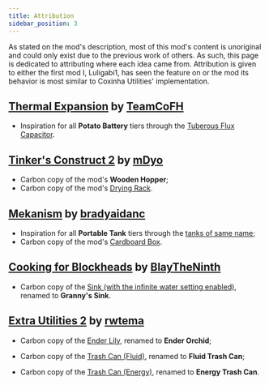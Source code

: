 ```yaml
---
title: Attribution
sidebar_position: 3
---
```


As stated on the mod's description, most of this mod's content is unoriginal and could only exist due to the previous work of others. As such, this page is dedicated to attributing where each idea came from. Attribution is given to either the first mod I, Luligabi1, has seen the feature on or the mod its behavior is most similar to Coxinha Utilities' implementation.


## [Thermal Expansion](https://www.curseforge.com/minecraft/mc-mods/thermal-expansion) by [TeamCoFH](https://www.curseforge.com/members/teamcofh)

* Inspiration for all **Potato Battery** tiers through the [Tuberous Flux Capacitor](https://ftbwiki.org/Tuberous_Flux_Capacitor).

## [Tinker's Construct 2](https://www.curseforge.com/minecraft/mc-mods/tinkers-construct) by [mDyo](https://www.curseforge.com/members/mdiyo)

* Carbon copy of the mod's **Wooden Hopper**;
* Carbon copy of the mod's [Drying Rack](https://tinkers-construct.fandom.com/wiki/Drying_Rack).

## [Mekanism](https://www.curseforge.com/minecraft/mc-mods/mekanism) by [bradyaidanc](https://www.curseforge.com/members/bradyaidanc)

* Inspiration for all **Portable Tank** tiers through the [tanks of same name](https://wiki.aidancbrady.com/wiki/Portable_Tank);
* Carbon copy of the mod's [Cardboard Box](https://ftbwiki.org/Cardboard_Box_(Mekanism)).

## [Cooking for Blockheads](https://www.curseforge.com/minecraft/mc-mods/cooking-for-blockheads) by [BlayTheNinth](https://www.curseforge.com/members/blaytheninth)

* Carbon copy of the [Sink (with the infinite water setting enabled)](https://ftb.fandom.com/wiki/Sink_(Cooking_for_Blockheads)), renamed to **Granny's Sink**.

## [Extra Utilities 2](https://www.curseforge.com/minecraft/mc-mods/extra-utilities) by [rwtema](https://www.curseforge.com/members/rwtema)

* Carbon copy of the [Ender Lily](https://ftb.fandom.com/wiki/Ender_Lilly_(Extra_Utilities_2)), renamed to **Ender Orchid**;

* Carbon copy of the [Trash Can (Fluid)](https://ftb.fandom.com/wiki/Trash_Can_(Fluid)), renamed to **Fluid Trash Can**;
* Carbon copy of the [Trash Can (Energy)](https://ftbwiki.org/Trash_Can_(Energy)), renamed to **Energy Trash Can**.